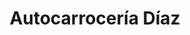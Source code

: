 ---
title: "Autocarrocería Díaz"
url: /baeza/autocarroceria-diaz/
shop: reparación de automóviles
---